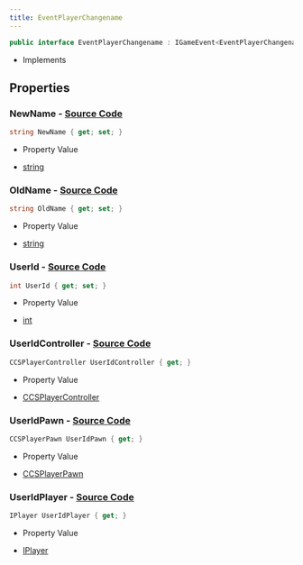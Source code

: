 ```yaml
---
title: EventPlayerChangename
---
```


```csharp
public interface EventPlayerChangename : IGameEvent<EventPlayerChangename>
```

- Implements

## Properties

### **NewName** - [Source Code](https://github.com/swiftly-solution/swiftlys2/blob/main/managed/src/SwiftlyS2.Generated/GameEvents/Interfaces/EventPlayerChangename.cs#L55)

```csharp
string NewName { get; set; }
```

- Property Value

- [string](https://learn.microsoft.com/dotnet/api/system.string)

### **OldName** - [Source Code](https://github.com/swiftly-solution/swiftlys2/blob/main/managed/src/SwiftlyS2.Generated/GameEvents/Interfaces/EventPlayerChangename.cs#L48)

```csharp
string OldName { get; set; }
```

- Property Value

- [string](https://learn.microsoft.com/dotnet/api/system.string)

### **UserId** - [Source Code](https://github.com/swiftly-solution/swiftlys2/blob/main/managed/src/SwiftlyS2.Generated/GameEvents/Interfaces/EventPlayerChangename.cs#L41)

```csharp
int UserId { get; set; }
```

- Property Value

- [int](https://learn.microsoft.com/dotnet/api/system.int32)

### **UserIdController** - [Source Code](https://github.com/swiftly-solution/swiftlys2/blob/main/managed/src/SwiftlyS2.Generated/GameEvents/Interfaces/EventPlayerChangename.cs#L23)

```csharp
CCSPlayerController UserIdController { get; }
```

- Property Value

- [CCSPlayerController](/docs/api/shared/schemadefinitions/ccsplayercontroller)

### **UserIdPawn** - [Source Code](https://github.com/swiftly-solution/swiftlys2/blob/main/managed/src/SwiftlyS2.Generated/GameEvents/Interfaces/EventPlayerChangename.cs#L30)

```csharp
CCSPlayerPawn UserIdPawn { get; }
```

- Property Value

- [CCSPlayerPawn](/docs/api/shared/schemadefinitions/ccsplayerpawn)

### **UserIdPlayer** - [Source Code](https://github.com/swiftly-solution/swiftlys2/blob/main/managed/src/SwiftlyS2.Generated/GameEvents/Interfaces/EventPlayerChangename.cs#L34)

```csharp
IPlayer UserIdPlayer { get; }
```

- Property Value

- [IPlayer](/docs/api/shared/players/iplayer)

